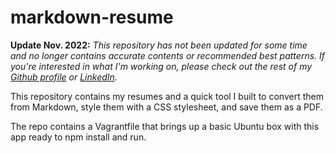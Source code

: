 # markdown-resume

**Update Nov. 2022:** _This repository has not been updated for some time and no longer contains accurate contents or recommended best patterns. If you're interested in what I'm working on, please check out the rest of my [Github profile](https://github.com/drboyer) or [LinkedIn](https://www.linkedin.com/in/drboyer/)._

This repository contains my resumes and a quick tool I built to convert them from 
Markdown, style them with a CSS stylesheet, and save them as a PDF.

The repo contains a Vagrantfile that brings up a basic Ubuntu box with this
app ready to npm install and run.
